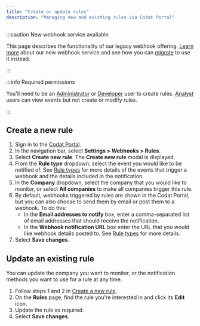 ```yaml
---
title: "Create or update rules"
description: "Managing new and existing rules via Codat Portal"
---
```


:::caution New webhook service available

This page describes the functionality of our legacy webhook offering. [Learn more](/using-the-api/webhooks/overview) about our new webhook service and see how you can [migrate](/using-the-api/webhooks/migration-guide) to use it instead.

:::

:::info Required permissions

You'll need to be an [Administrator](/configure/user-management/user-roles#administrator) or [Developer](/configure/user-management/user-roles#developer) user to create rules. [Analyst](/configure/user-management/user-roles#analyst) users can view events but not create or modify rules.

:::

## Create a new rule

1. Sign in to the [Codat Portal](https://app.codat.io).
2. In the navigation bar, select **Settings > Webhooks > Rules**.
3. Select **Create new rule**.
   The **Create new rule** modal is displayed.
4. From the **Rule type** dropdown, select the event you would like to be notified of. See [Rule types](/using-the-api/webhooks/legacy/core-rules-types) for more details of the events that trigger a webhook and the details included in the notification.
5. In the **Company** dropdown, select the company that you would like to monitor, or select **All companies** to make all companies trigger this rule.
6. By default, webhooks triggered by rules are shown in the Codat Portal, but you can also choose to send them by email or post them to a webhook. To do this:
    - In the **Email addresses to notify** box, enter a comma-separated list of email addresses that should receive the notification.
    - In the **Webhook notification URL** box enter the URL that you would like webhook details posted to. See [Rule types](/using-the-api/webhooks/legacy/core-rules-types) for more details.
7. Select **Save changes**.

## Update an existing rule

You can update the company you want to monitor, or the notification methods you want to use for a rule at any time.

1. Follow steps 1 and 2 in [Create a new rule](/using-the-api/webhooks/legacy/core-rules-create#create-a-new-rule).
2. On the **Rules** page, find the rule you're interested in and click its **Edit** icon.
3. Update the rule as required.
4. Select **Save changes**.
